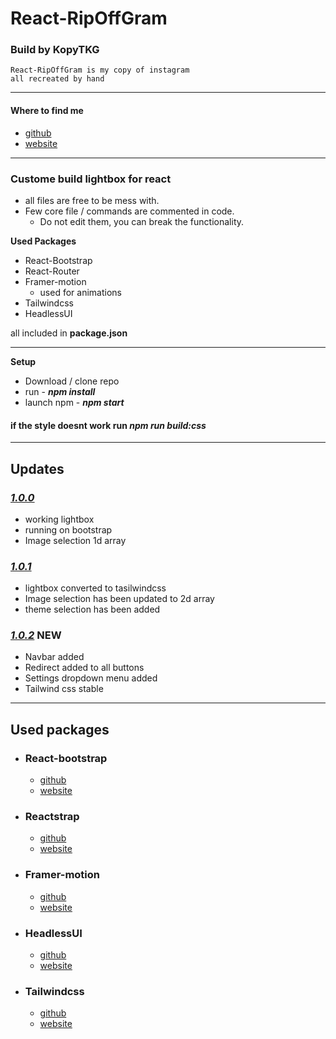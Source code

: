 # React-RipOffGram
### Build by KopyTKG
```
React-RipOffGram is my copy of instagram
all recreated by hand
```


---
#### Where to find me
* [github](https://github.com/KopyTKG)
* [website](https://thekrew.vercel.app/)

---
### Custome build lightbox for react

* all files are free to be mess with.
* Few core file / commands are commented in code. 
  * Do not edit them, you can break the functionality.

**Used Packages**
* React-Bootstrap
* React-Router
* Framer-motion
  * used for animations
* Tailwindcss
* HeadlessUI

all included in **package.json**

--- 
**Setup**
*   Download / clone repo
*   run  - ***npm install***
*   launch npm - ***npm start***
  

#### if the style doesnt work run ***npm run build:css***

***
## Updates

### [*1.0.0*]()
  * working lightbox
  * running on bootstrap
  * Image selection 1d array 

### [*1.0.1*]()
  * lightbox converted to tasilwindcss
  * Image selection has been updated to 2d array
  * theme selection has been added
### [*1.0.2*]() **NEW**
  * Navbar added
  * Redirect added to all buttons
  * Settings dropdown menu added
  * Tailwind css stable
  
---
## **Used packages**

*   ### React-bootstrap
    *   [github](https://github.com/react-bootstrap/react-bootstrap)
    *   [website](https://react-bootstrap.github.io/)
*   ### Reactstrap
    *   [github](https://github.com/reactstrap/reactstrap)
    *   [website](https://reactstrap.github.io/)
*   ### Framer-motion
    *   [github](https://github.com/framer/motion#--an-open-source-and-production-ready-motionlibrary-for-react-on-the-web)
    *   [website](https://www.framer.com/)
*   ### HeadlessUI
    *   [github](https://github.com/tailwindlabs/headlessui)
    *   [website](https://headlessui.dev/)
*   ### Tailwindcss
    *   [github](https://github.com/tailwindlabs/tailwindcss)
    *   [website](https://tailwindui.com/)

